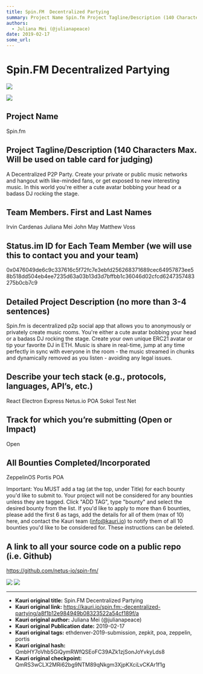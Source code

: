 ```yaml
---
title: Spin.FM  Decentralized Partying
summary: Project Name Spin.fm Project Tagline/Description (140 Characters Max. Will be used on table card for judging) A Decentralized P2P Party. Create your private or public music networks and hangout with like-minded fans, or get exposed to new interesting music. In this world youre either a cute avatar bobbing your head or a badass DJ rocking the stage. Team Members. First and Last Names Irvin Cardenas Juliana Mei John May Matthew Voss Status.im ID for Each Team Member (we will use this to contact yo
authors:
  - Juliana Mei (@julianapeace)
date: 2019-02-17
some_url: 
---
```


# Spin.FM  Decentralized Partying

![](https://ipfs.infura.io/ipfs/QmVYrXtAA4nAbWAiDwuYPbtmi8xKJtvNTugEjoSuVHzQz3)


![](https://ipfs.infura.io/ipfs/QmVYrXtAA4nAbWAiDwuYPbtmi8xKJtvNTugEjoSuVHzQz3)
## Project Name
Spin.fm

## Project Tagline/Description (140 Characters Max. Will be used on table card for judging)
A Decentralized P2P Party. Create your private or public music networks and hangout with like-minded fans, or get exposed to new interesting music. In this world you're either a cute avatar bobbing your head or a badass DJ rocking the stage.

## Team Members. First and Last Names
Irvin Cardenas
Juliana Mei
John May
Matthew Voss

## Status.im ID for Each Team Member (we will use this to contact you and your team)
0x0476049de6c9c337616c5f72fc7e3ebfd256268371689cec64957873ee58b518dd504eb4ee7235d63a03b13d3d7bffbb1c36046d02cfcd6247357483275b0cb7c9

## Detailed Project Description (no more than 3-4 sentences)
Spin.fm is decentralized p2p social app that allows you to anonymously or privately create music rooms. You're either a cute avatar bobbing your head or a badass DJ rocking the stage. Create your own unique ERC21 avatar or tip your favorite DJ in ETH. Music is share in real-time, jump at any time perfectly in sync with everyone in the room - the music streamed in chunks and dynamically removed as you listen - avoiding any legal issues.

## Describe your tech stack (e.g., protocols, languages, API’s, etc.)
React
Electron
Express
Netus.io
POA Sokol Test Net

## Track for which you’re submitting (Open or Impact)
Open

## All Bounties Completed/Incorporated
ZeppelinOS
Portis
POA

Important: You MUST add a tag (at the top, under Title) for each bounty you'd like to submit to. Your project will not be considered for any bounties unless they are tagged. Click "ADD TAG", type  "bounty" and select the desired bounty from the list. If you'd like to apply to more than 6 bounties, please add the first 6 as tags, add the details for all of them (max of 10) here, and contact the Kauri team (info@kauri.io) to notify them of all 10 bounties you'd like to be considered for. These instructions can be deleted.

## A link to all your source code on a public repo (i.e. Github)
https://github.com/netus-io/spin-fm/

![](https://ipfs.infura.io/ipfs/QmUGoZmjgxP4hV7RxVYqd1QSkk1rtzARd9iPkNd6RNd3gn)
![](https://ipfs.infura.io/ipfs/QmUC7gQKi6evTMRwK5zHnSxR8XvApJ7LGyu9RmfsbhoPHX)





---

- **Kauri original title:** Spin.FM  Decentralized Partying
- **Kauri original link:** https://kauri.io/spin.fm:-decentralized-partying/a8f1b12e984949b08323522a54cf189f/a
- **Kauri original author:** Juliana Mei (@julianapeace)
- **Kauri original Publication date:** 2019-02-17
- **Kauri original tags:** ethdenver-2019-submission, zepkit, poa, zeppelin, portis
- **Kauri original hash:** QmbHY7oVhb5GiQymRWfQSEoFC39AZk1zjSonJoYvkyLds8
- **Kauri original checkpoint:** QmRS3wCLX2MRi62bg9NTM89qNkgm3XjpKXciLvCKAr1f1g



